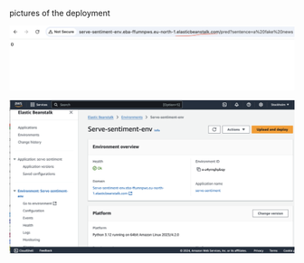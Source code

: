 
pictures of the deployment

![alt text](./Screenshot_AWS%20EB%20deployed.png)

![alt text](./Screenshot_AWS%20EB%20environment.png)
